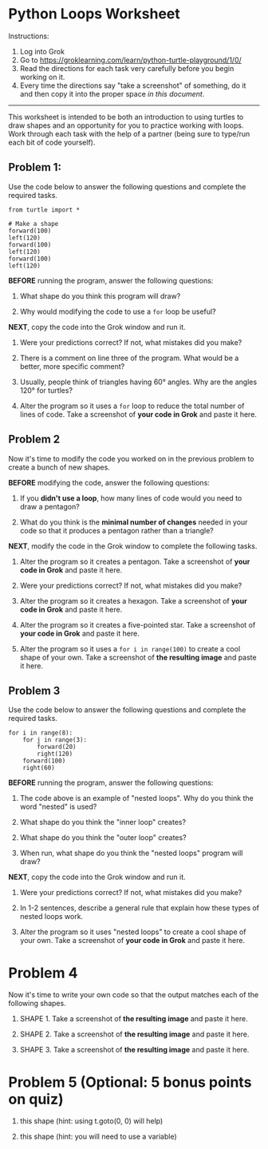 # Python Loops Worksheet

Instructions:
1.	Log into Grok
2.	Go to https://groklearning.com/learn/python-turtle-playground/1/0/
3.	Read the directions for each task very carefully before you begin working on it.
4.	Every time the directions say "take a screenshot" of something, do it and then copy it into the proper space _in this document_.

---

This worksheet is intended to be both an introduction to using turtles to draw shapes and an opportunity for you to practice working with loops. Work through each task with the help of a partner (being sure to type/run each bit of code yourself).

## Problem 1:

Use the code below to answer the following questions and complete the required tasks.

```
from turtle import *

# Make a shape
forward(100)
left(120)
forward(100)
left(120)
forward(100)
left(120)
```

**BEFORE** running the program, answer the following questions:


1.	What shape do you think this program will draw?

>

2.	Why would modifying the code to use a `for` loop be useful?

>

**NEXT**, copy the code into the Grok window and run it.

1.	Were your predictions correct? If not, what mistakes did you make?

>

2.	There is a comment on line three of the program. What would be a better, more specific comment?

>

3.	Usually, people think of triangles having 60° angles. Why are the angles 120° for turtles?

>

4.	Alter the program so it uses a `for` loop to reduce the total number of lines of code. Take a screenshot of **your code in Grok** and paste it here.

## Problem 2

Now it's time to modify the code you worked on in the previous problem to create a bunch of new shapes.

**BEFORE** modifying the code, answer the following questions:

1. If you **didn't use a loop**, how many lines of code would you need to draw a pentagon?

>

2. What do you think is the **minimal number of changes** needed in your code so that it produces a pentagon rather than a triangle?

>

**NEXT**, modify the code in the Grok window to complete the following tasks.

1. Alter the program so it creates a pentagon. Take a screenshot of **your code in Grok** and paste it here.

2. Were your predictions correct? If not, what mistakes did you make?

>

3. Alter the program so it creates a hexagon. Take a screenshot of **your code in Grok** and paste it here.

4. Alter the program so it creates a five-pointed star. Take a screenshot of **your code in Grok** and paste it here.

5. Alter the program so it uses a `for i in range(100)` to create a cool shape of your own. Take a screenshot of **the resulting image** and paste it here.


## Problem 3

Use the code below to answer the following questions and complete the required tasks.

```
for i in range(8):
    for j in range(3):
        forward(20)
        right(120)
    forward(100)
    right(60)
```

**BEFORE** running the program, answer the following questions:

1. The code above is an example of "nested loops". Why do you think the word "nested" is used?

>

2. What shape do you think the "inner loop" creates?

>

2. What shape do you think the "outer loop" creates?

>

3. When run, what shape do you think the "nested loops" program will draw?

>

**NEXT**, copy the code into the Grok window and run it.

1.	Were your predictions correct? If not, what mistakes did you make?

>

2. In 1-2 sentences, describe a general rule that explain how these types of nested loops work.

>

3. Alter the program so it uses "nested loops" to create a cool shape of your own. Take a screenshot of **your code in Grok** and paste it here.

# Problem 4

Now it's time to write your own code so that the output matches each of the following shapes.

1. SHAPE 1. Take a screenshot of **the resulting image** and paste it here.

1. SHAPE 2. Take a screenshot of **the resulting image** and paste it here.

1. SHAPE 3. Take a screenshot of **the resulting image** and paste it here.

# Problem 5 (Optional: 5 bonus points on quiz)

1. this shape (hint: using t.goto(0, 0) will help)

2. this shape (hint: you will need to use a variable)
